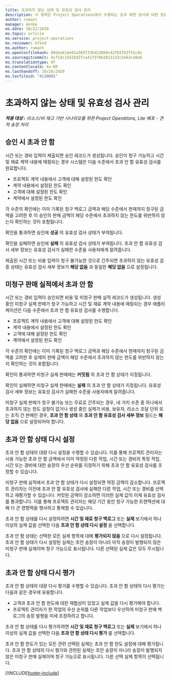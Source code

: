 ```yaml
---
title: 초과하지 않는 상태 및 유효성 검사 관리
description: 이 항목은 Project Operations에서 수행되는 초과 제한 검사에 대한 정보를 제공합니다.
author: rumant
manager: Annbe
ms.date: 10/22/2020
ms.topic: article
ms.service: project-operations
ms.reviewer: kfend
ms.author: rumant
ms.openlocfilehash: 09dea414e91a365f33bd23089c427b5f63f55c8e
ms.sourcegitcommit: 4cf1dc1561b92fca4175f0b3813133c5e63ce8e6
ms.translationtype: HT
ms.contentlocale: ko-KR
ms.lasthandoff: 10/28/2020
ms.locfileid: "4130001"
---
```

# <a name="manage-not-to-exceed-status-and-validations"></a>초과하지 않는 상태 및 유효성 검사 관리 

_**적용 대상 :** 리소스/비 재고 기반 시나리오를 위한 Project Operations, Lite 배포 - 견적 송장 처리_

## <a name="not-to-exceed-on-approvals"></a>승인 시 초과 안 함

시간 또는 경비 입력이 제출되면 승인 레코드가 생성됩니다. 승인이 청구 가능하고 시간 및 재료 계약 내용에 매핑되는 경우 시스템은 다음 수준에서 초과 안 함 유효성 검사를 완료합니다.

  - 프로젝트 계약 내용에서 고객에 대해 설정된 한도 확인
  - 계약 내용에서 설정된 한도 확인
  - 고객에 대해 설정된 한도 확인
  - 계약에서 설정된 한도 확인

각 수준의 확인에는 이미 기록된 청구 백로그 금액과 해당 수준에서 현재까지 청구된 금액을 고려한 후 이 승인의 판매 금액이 해당 수준에서 초과하지 않는 한도를 위반하지 않는지 확인하는 것이 포함됩니다.

확인을 통과하면 승인에 **성공** 의 유효성 검사 상태가 부여됩니다.

확인을 실패하면 승인에 **실패** 의 유효성 검사 상태가 부여됩니다. 초과 안 함 유효성 검사 세부 정보는 유효성 검사가 실패한 수준을 사용자에게 알려줍니다.

제출된 시간 또는 비용 입력이 청구 불가능한 것으로 간주되면 초과하지 않는 유효성 검증 상태는 유효성 검사 세부 정보가 **해당 없음** 과 동일한 **해당 없음** 으로 설정됩니다.

## <a name="not-to-exceed-on-unbilled-sales-actuals"></a>미청구 판매 실적에서 초과 안 함

시간 또는 경비 입력이 승인되면 비용 및 미청구 판매 실적 레코드가 생성됩니다. 생성 중인 미청구 실제 판매가 청구 가능하고 시간 및 재료 계약 내용에 매핑되는 경우 애플리케이션은 다음 수준에서 초과 안 함 유효성 검사를 수행합니다.

  - 프로젝트 계약 내용에서 고객에 대해 설정된 한도 확인
  - 계약 내용에서 설정된 한도 확인
  - 고객에 대해 설정된 한도 확인
  - 계약에서 설정된 한도 확인

각 수준의 확인에는 이미 기록된 청구 백로그 금액과 해당 수준에서 현재까지 청구된 금액을 고려한 후 실제의 판매 금액이 해당 수준에서 초과하지 않는 한도를 위반하지 않는지 확인하는 것이 포함됩니다.

확인이 통과하면 미청구 실제 판매에는 **커밋됨** 의 초과 안 함 상태가 지정됩니다.

확인이 실패하면 미청구 실제 판매에는 **실패** 의 초과 안 함 상태가 지정됩니다. 유효성 검사 세부 정보는 유효성 검사가 실패한 수준을 사용자에게 알려줍니다.

미청구 실제 판매가 청구 불가능 또는 무료로 간주되는 경우, 네 가지 수준 중 하나에서 초과하지 않는 한도 설정이 없거나 생성 중인 실제가 비용, 보유자, 리소스 조달 단위 또는 조직 간 판매인 경우, **초과 안 함 상태** 와 **초과 안 함 유효성 검사 세부 정보** 필드는 **해당 없음** 으로 설정되어야 합니다.

## <a name="reset-the-not-to-exceed-status"></a>초과 안 함 상태 다시 설정

초과 안 함 상태의 대량 다시 설정을 수행할 수 있습니다. 이를 통해 프로젝트 관리자는 사용 가능한 초과 안 함 금액에서 이미 약정된 다른 작업, 시간 또는 경비의 특정 작업, 시간 또는 경비에 대한 송장의 우선 순위를 지정하기 위해 초과 안 함 유효성 검사를 조정할 수 있습니다.

미청구 판매 실적에서 초과 안 함 상태가 다시 설정되면 약정 금액이 감소합니다. 프로젝트 관리자는 이전에 초과 안 함 유효성 검사에 실패한 다른 작업, 시간 또는 경비를 선택하고 재평가할 수 있습니다. 커밋된 금액이 감소하면 이러한 실제 값이 이제 유효성 검사를 통과합니다. 이를 통해 프로젝트 관리자는 해당 기간 동안 청구 가능한 트랜잭션에 대해 더 큰 영향력을 행사하고 통제할 수 있습니다.

초과 안 함 상태를 다시 설정하려면 **시간 및 재료 청구 백로그** 또는 **실제** 보기에서 하나 이상의 실제 값을 선택한 다음 **초과 안 함 상태 다시 설정** 을 선택합니다.

초과 안 함 상태는 선택한 모든 실제 항목에 대해 **평가되지 않음** 으로 다시 설정됩니다. 초과 안 함 상태가 다시 설정된 실제는 초안 송장이 아니라 아직 송장이 발행되지 않은 미청구 판매 실제이며 청구 가능으로 표시됩니다. 다른 선택된 실제 값은 모두 무시됩니다.

## <a name="reevaluate-not-to-exceed-status"></a>초과 안 함 상태 다시 평가

초과 안 함 상태의 대량 다시 평가를 수행할 수 있습니다. 초과 안 함 상태의 다시 평가는 다음과 같은 경우에 유용합니다.

  - 고객과 초과 안 함 한도에 대한 재협상이 있었고 실제 값을 다시 평가해야 합니다.
  - 프로젝트 관리자가 한 작업의 우선 순위를 다른 작업보다 우선하여 미청구 판매 백로그의 송장 발행을 미세 조정하려고 합니다.

초과 안 함 상태를 다시 평가하려면 **시간 및 재료 청구 백로그** 또는 **실제** 보기에서 하나 이상의 실제 값을 선택한 다음 **초과 안 함 상태 다시 평가** 를 선택합니다.

초과 안 함 한도가 있는 모든 관련 선택된 실제는 초과 안 함 한도 설정에 대해 평가됩니다. 초과 안 함 상태의 다시 평가와 관련된 실제는 초안 송장이 아니라 송장이 발행되지 않은 미청구 판매 실제이며 청구 가능으로 표시됩니다. 다른 선택 실제 항목이 선택됩니다.


[!INCLUDE[footer-include](../../includes/footer-banner.md)]